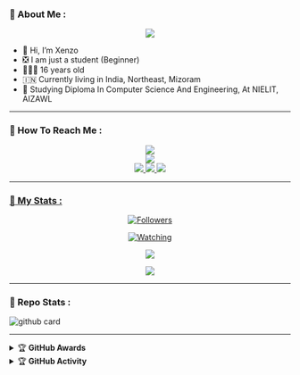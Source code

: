### :unicorn: About Me :

<p align="center">
  <img src="https://i.ibb.co/y5V49xM/91-6909-137-213-20230712-200427.jpg" />
</p>

- 👋 Hi, I’m Xenzo
- ❎ I am just a student (Beginner)
- 👨🏻‍🦱 16 years old
- 🇮🇳 Currently living in India, Northeast, Mizoram
- 🌱 Studying Diploma In Computer Science And Engineering, At NIELIT, AIZAWL

---

### :unicorn: How To Reach Me :
<p align="center">
<a href="https://youtube.com/@DGXeon"><img src="https://img.shields.io/badge/YouTube-ff0000?style=for-the-badge&logo=youtube&logoColor=ff000000&link=https://youtube.com/@DGXeon" /><br>
<a href="https://whatsapp.com/channel/0029VaG9VfPKWEKk1rxTQD20"><img src="https://img.shields.io/badge/WhatsApp Channel-25D366?style=for-the-badge&logo=whatsapp&logoColor=white&link=https://whatsapp.com/channel/0029VaG9VfPKWEKk1rxTQD20" /><br>
<a href="https://t.me/xeonbotinc"><img src="https://img.shields.io/badge/Telegram-00FFFF?style=for-the-badge&logo=telegram&logoColor=white" />
<a href="https://chat.whatsapp.com/BW0o3ZyiAF5Azb1bIqG9Ue"><img src="https://img.shields.io/badge/WhatsApp Group-25D366?style=for-the-badge&logo=whatsapp&logoColor=white" />
<a href="https://www.instagram.com/unicorn_xeon13?igsh=MzNlNGNkZWQ4Mg=="><img src="https://img.shields.io/badge/Instagram-A020F0?style=for-the-badge&logo=instagram&logoColor=white" />
</p>

---

### :unicorn: My Stats :
<p align="center"><a href="https://github.com/DGXeon/followers"><img title="Followers" src="https://img.shields.io/github/followers/DGXeon?color=red&style=flat-square"></a></p>
<p align="center"><a href="https://komarev.com/ghpvc/?username=DGXeon&color=blue&style=flat-square&label=Profile+Views"><img title="Watching" src="https://komarev.com/ghpvc/?username=DGXeon&color=green&style=flat-square&label=Profile+View"></a>
</p>
<p align="center"><a href="https://github.com/DGXeon"><img src="https://github-readme-stats.vercel.app/api?username=DGXeon&show_icons=true&theme=radical"></a></p>
<p align="center"><a href="https://github.com/DGXeon"><img src="https://github-readme-stats.vercel.app/api/top-langs/?username=DGXeon&theme=radical&layout=compact"></a></p>

---

### :unicorn: Repo Stats : 
![github card](https://github-readme-stats.vercel.app/api/pin/?username=DGXeon&repo=CheemsBot-MD4&theme=radical)

---

<details>
    <summary>&#127942 <b>GitHub Awards</b></summary><br/>

![Github Trophy](https://github-profile-trophy.vercel.app/?username=DGXeon)

</details>

<details>
    <summary>&#127942 <b>GitHub Activity</b></summary><br/>

![Metrics](https://metrics.lecoq.io/DGXeon?template=classic&repositories.forks=true&languages=1&languages.colors=github&languages.threshold=0%25&config.timezone=Asia%2FKolkata)

</details> 

<!---
DreamGuyXeon/DreamGuyXeon is a ✨ special ✨ repository because its `README.md` (this file) appears on your GitHub profile.
You can click the Preview link to take a look at your changes.
--->
